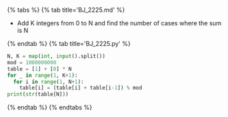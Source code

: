 {% tabs %}
{% tab title='BJ_2225.md' %}

* Add K integers from 0 to N and find the number of cases where the sum is N

{% endtab %}
{% tab title='BJ_2225.py' %}

```py
N, K = map(int, input().split())
mod = 1000000000
table = [1] + [0] * N
for _ in range(1, K+1):
  for i in range(1, N+1):
    table[i] = (table[i] + table[i-1]) % mod
print(str(table[N]))
```

{% endtab %}
{% endtabs %}